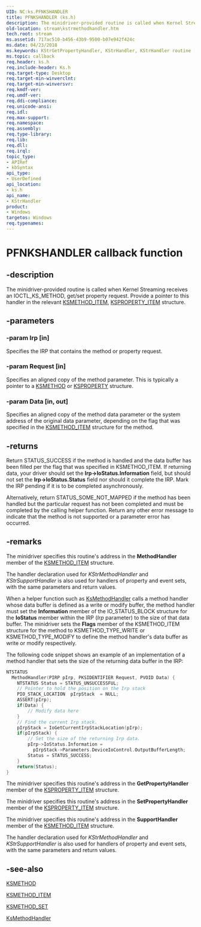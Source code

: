 ```yaml
---
UID: NC:ks.PFNKSHANDLER
title: PFNKSHANDLER (ks.h)
description: The minidriver-provided routine is called when Kernel Streaming receives an IOCTL_KS_METHOD, get/set property request. Provide a pointer to this handler in the relevant KSMETHOD_ITEM, KSPROPERTY_ITEM structure.
old-location: stream\kstrmethodhandler.htm
tech.root: stream
ms.assetid: 717ac510-b456-43b9-9500-b07e942f424c
ms.date: 04/23/2018
ms.keywords: KStrGetPropertyHandler, KStrHandler, KStrHandler routine [Streaming Media Devices], KStrMethodHandler, KStrSetPropertyHandler, KStrSupportHandler, PFNKSHANDLER, ks/KStrHandler, ksfunc_53b62198-4059-4715-b405-c6f55d736a09.xml, stream.kstrmethodhandler
ms.topic: callback
req.header: ks.h
req.include-header: Ks.h
req.target-type: Desktop
req.target-min-winverclnt: 
req.target-min-winversvr: 
req.kmdf-ver: 
req.umdf-ver: 
req.ddi-compliance: 
req.unicode-ansi: 
req.idl: 
req.max-support: 
req.namespace: 
req.assembly: 
req.type-library: 
req.lib: 
req.dll: 
req.irql: 
topic_type:
- APIRef
- kbSyntax
api_type:
- UserDefined
api_location:
- ks.h
api_name:
- KStrHandler
product:
- Windows
targetos: Windows
req.typenames: 
---
```


# PFNKSHANDLER callback function

## -description

The minidriver-provided  routine is called when Kernel Streaming receives an IOCTL_KS_METHOD, get/set property request. Provide a pointer to this handler in the relevant [KSMETHOD_ITEM](https://docs.microsoft.com/windows-hardware/drivers/ddi/content/ks/ns-ks-ksmethod_item), [KSPROPERTY_ITEM](https://docs.microsoft.com/windows-hardware/drivers/ddi/content/ks/ns-ks-ksproperty_item) structure.

## -parameters

### -param Irp [in]

Specifies the IRP that contains the method or property request.

### -param Request [in]

Specifies an aligned copy of the method parameter. This is typically a pointer to a [KSMETHOD](https://docs.microsoft.com/previous-versions//ff563398(v=vs.85)) or [KSPROPERTY](https://docs.microsoft.com/previous-versions//ff564262(v=vs.85)) structure.

### -param Data [in, out]

Specifies an aligned copy of the method data parameter or the system address of the original data parameter, depending on the flag that was specified in the [KSMETHOD_ITEM](https://docs.microsoft.com/windows-hardware/drivers/ddi/content/ks/ns-ks-ksmethod_item) structure for the method.

## -returns

Return STATUS_SUCCESS if the method is handled and the data buffer has been filled per the flag that was specified in KSMETHOD_ITEM. If returning data, your driver should set the **Irp->IoStatus.Information** field, but should not set the **Irp->IoStatus.Status** field nor should it complete the IRP. Mark the IRP pending if it is to be completed asynchronously.

Alternatively, return STATUS_SOME_NOT_MAPPED if the method has been handled but the particular request has not been completed and must be completed by the calling helper function. Return any other error message to indicate that the method is not supported or a parameter error has occurred.

## -remarks

The minidriver specifies this routine's address in the **MethodHandler** member of the [KSMETHOD_ITEM](https://docs.microsoft.com/windows-hardware/drivers/ddi/content/ks/ns-ks-ksmethod_item) structure.

The handler declaration used for *KStrMethodHandler* and *KStrSupportHandler* is also used for handlers of property and event sets, with the same parameters and return values.

When a helper function such as [KsMethodHandler](https://docs.microsoft.com/windows-hardware/drivers/ddi/content/ks/nf-ks-ksmethodhandler) calls a method handler whose data buffer is defined as a write or modify buffer, the method handler must set the **Information** member of the IO_STATUS_BLOCK structure for the **IoStatus** member within the IRP (*Irp* parameter) to the size of that data buffer. The minidriver sets the **Flags** member of the KSMETHOD_ITEM structure for the method to KSMETHOD_TYPE_WRITE or KSMETHOD_TYPE_MODIFY to define the method handler's data buffer as write or modify respectively.

The following code snippet shows an example of an implementation of a method handler that sets the size of the returning data buffer in the IRP:

```cpp
NTSTATUS
  MethodHandler(PIRP pIrp, PKSIDENTIFIER Request, PVOID Data) {
    NTSTATUS Status = STATUS_UNSUCCESSFUL;
    // Pointer to hold the position on the Irp stack
    PIO_STACK_LOCATION  pIrpStack  = NULL;
    ASSERT(pIrp);
    if(Data) {
        // Modify data here
    }
    // Find the current Irp stack.
    pIrpStack = IoGetCurrentIrpStackLocation(pIrp);
    if(pIrpStack) {
        // Set the size of the returning Irp data.
        pIrp->IoStatus.Information =
          pIrpStack->Parameters.DeviceIoControl.OutputBufferLength;
        Status = STATUS_SUCCESS;
    }
    return(Status);
}
```

The minidriver specifies this routine's address in the **GetPropertyHandler** member of the [KSPROPERTY_ITEM](https://docs.microsoft.com/windows-hardware/drivers/ddi/content/ks/ns-ks-ksproperty_item) structure.

The minidriver specifies this routine's address in the **SetPropertyHandler** member of the [KSPROPERTY_ITEM](https://docs.microsoft.com/windows-hardware/drivers/ddi/content/ks/ns-ks-ksproperty_item) structure.

The minidriver specifies this routine's address in the **SupportHandler** member of the [KSMETHOD_ITEM](https://docs.microsoft.com/windows-hardware/drivers/ddi/content/ks/ns-ks-ksmethod_item) structure.

The handler declaration used for *KStrMethodHandler* and *KStrSupportHandler* is also used for handlers of property and event sets, with the same parameters and return values.

## -see-also

[KSMETHOD](https://docs.microsoft.com/previous-versions//ff563398(v=vs.85))

[KSMETHOD_ITEM](https://docs.microsoft.com/windows-hardware/drivers/ddi/content/ks/ns-ks-ksmethod_item)

[KSMETHOD_SET](https://docs.microsoft.com/windows-hardware/drivers/ddi/content/ks/ns-ks-ksmethod_set)

[KsMethodHandler](https://docs.microsoft.com/windows-hardware/drivers/ddi/content/ks/nf-ks-ksmethodhandler)
